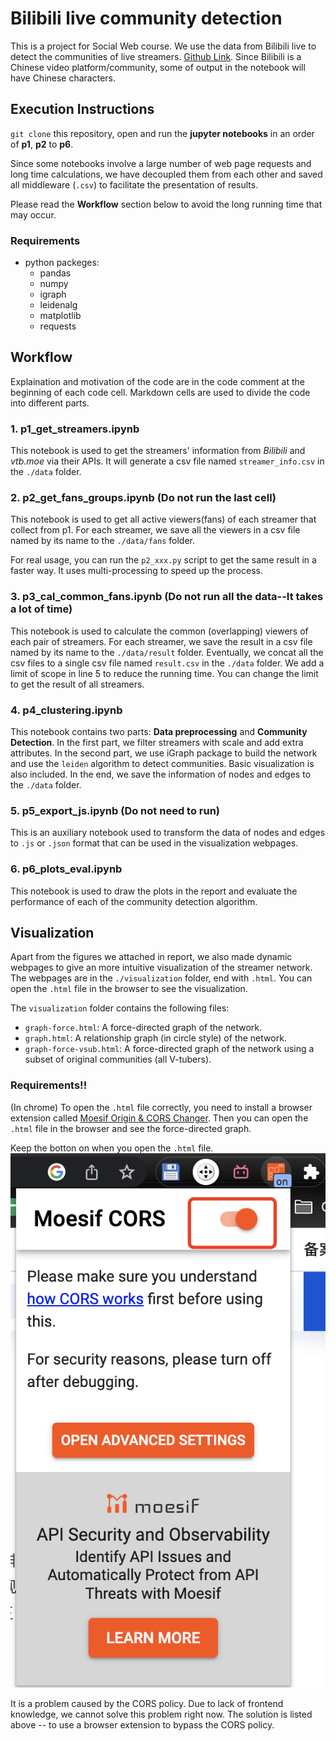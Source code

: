 # Bilibili live community detection

This is a project for Social Web course. We use the data from Bilibili live to detect the communities of live streamers. [Github Link](https://github.com/SummerXIATIAN/bili-community-detection). Since Bilibili is a Chinese video platform/community, some of output in the notebook will have Chinese characters.

## Execution Instructions

`git clone` this repository, open and run the **jupyter notebooks** in an order of **p1**, **p2** to **p6**. 

Since some notebooks involve a large number of web page requests and long time calculations, we have decoupled them from each other and saved all middleware (`.csv`) to facilitate the presentation of results.

Please read the **Workflow** section below to avoid the long running time that may occur.

### Requirements
- python packeges:
    - pandas
    - numpy
    - igraph
    - leidenalg
    - matplotlib
    - requests

## Workflow

Explaination and motivation of the code are in the code comment at the beginning of each code cell. Markdown cells are used to divide the code into different parts.

### 1. p1_get_streamers.ipynb
This notebook is used to get the streamers' information from *Bilibili* and *vtb.moe* via their APIs. It will generate a csv file named `streamer_info.csv` in the `./data` folder. 

### 2. p2_get_fans_groups.ipynb (Do not run the last cell)
This notebook is used to get all active viewers(fans) of each streamer that collect from p1. For each streamer, we save all the viewers in a csv file named by its name to the `./data/fans` folder.

For real usage, you can run the `p2_xxx.py` script to get the same result in a faster way. It uses multi-processing to speed up the process.

### 3. p3_cal_common_fans.ipynb (Do not run all the data--It takes a lot of time)
This notebook is used to calculate the common (overlapping) viewers of each pair of streamers. For each streamer, we save the result in a csv file named by its name to the `./data/result` folder. Eventually, we concat all the csv files to a single csv file named `result.csv` in the `./data` folder. We add a limit of scope in line 5 to reduce the running time. You can change the limit to get the result of all streamers.

### 4. p4_clustering.ipynb
This notebook contains two parts: **Data preprocessing** and **Community Detection**. In the first part, we filter streamers with scale and add extra attributes. In the second part, we use iGraph package to build the network and use the `leiden` algorithm to detect communities. Basic visualization is also included. In the end, we save the information of nodes and edges to the `./data` folder.

### 5. p5_export_js.ipynb (Do not need to run)
This is an auxiliary notebook used to transform the data of nodes and edges to `.js` or `.json` format that can be used in the visualization webpages.

### 6. p6_plots_eval.ipynb 
This notebook is used to draw the plots in the report and evaluate the performance of each of the community detection algorithm.


## Visualization
Apart from the figures we attached in report, we also made dynamic webpages to give an more intuitive visualization of the streamer network. The webpages are in the `./visualization` folder, end with `.html`. You can open the `.html` file in the browser to see the visualization.

The `visualization` folder contains the following files:
- `graph-force.html`: A force-directed graph of the network.
- `graph.html`: A relationship graph (in circle style) of the network.
- `graph-force-vsub.html`: A force-directed graph of the network using a subset of original communities (all V-tubers).

### Requirements!!
(In chrome) To open the `.html` file correctly, you need to install a browser extension called [Moesif Origin & CORS Changer](https://chrome.google.com/webstore/detail/moesif-origin-cors-change/digfbfaphojjndkpccljibejjbppifbc). Then you can open the `.html` file in the browser and see the force-directed graph.

Keep the botton on when you open the `.html` file. ![img](https://raw.githubusercontent.com/SummerXIATIAN/bili-community-detection/master/testdata/cors.png)

It is a problem caused by the CORS policy. Due to lack of frontend knowledge, we cannot solve this problem right now. The solution is listed above -- to use a browser extension to bypass the CORS policy.




